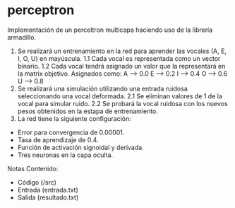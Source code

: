 # perceptron
Implementación de un perceltron multicapa haciendo uso de la librería armadillo.

1. Se realizará un entrenamiento en la red para aprender las vocales (A, E, I, O, U) en mayúscula.
  1.1 Cada vocal es representada como un vector binario.
  1.2 Cada vocal tendrá asignado un valor que la representará en la matrix objetivo. Asignados como:
    A --> 0.0
    E --> 0.2
    I --> 0.4
    O --> 0.6
    U --> 0.8
2. Se realizará una simulación utilizando una entrada ruidosa seleccionando una vocal deformada.
  2.1 Se eliminan valores de 1 de la vocal para simular ruido.
  2.2 Se probará la vocal ruidosa con los nuevos pesos obtenidos en la estapa de entrenamiento.
3. La red tiene la siguiente configuración:
  - Error para convergencia de 0.00001.
  - Tasa de aprendizaje de 0.4.
  - Función de activación signoidal y derivada.
  - Tres neuronas en la capa oculta.
  
Notas
Contenido:
 - Código (/src)
 - Entrada (entrada.txt)
 - Salida (resultado.txt)
